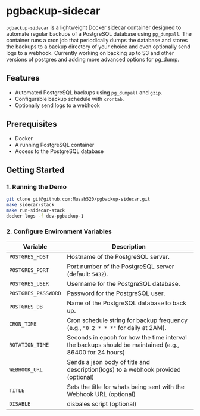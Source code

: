 # pgbackup-sidecar

`pgbackup-sidecar` is a lightweight Docker sidecar container designed to automate regular backups of a PostgreSQL database using `pg_dumpall`. The container runs a cron job that periodically dumps the database and stores the backups to a backup directory of your choice and even optionally send logs to a webhook. Currently working on backing up to S3 and other versions of postgres and adding more advanced options for pg_dump.

## Features

- Automated PostgreSQL backups using `pg_dumpall` and `gzip`.
- Configurable backup schedule with `crontab`.
- Optionally send logs to a webhook

## Prerequisites

- Docker
- A running PostgreSQL container
- Access to the PostgreSQL database

## Getting Started

### 1. Running the Demo

```bash
git clone git@github.com:Musab520/pgbackup-sidecar.git
make sidecar-stack
make run-sidecar-stack
docker logs -f dev-pgbackup-1
```

### 2. Configure Environment Variables
| Variable              | Description                                                                 |
| --------------------- | --------------------------------------------------------------------------- |
| `POSTGRES_HOST`             | Hostname of the PostgreSQL server.                                           |
| `POSTGRES_PORT`             | Port number of the PostgreSQL server (default: `5432`).                      |
| `POSTGRES_USER`             | Username for the PostgreSQL database.                                        |
| `POSTGRES_PASSWORD`         | Password for the PostgreSQL user.                                            |
| `POSTGRES_DB`         | Name of the PostgreSQL database to back up.                                  |
| `CRON_TIME`       | Cron schedule string for backup frequency (e.g., `"0 2 * * *"` for daily at 2AM). |
| `ROTATION_TIME`           | Seconds in epoch for how the time interval the backups should be maintained (e.g., 86400 for 24 hours) |
| `WEBHOOK_URL`           | Sends a json body of title and description(logs) to a webhook provided (optional) |
| `TITLE`           | Sets the title for whats being sent with the Webhook URL (optional) |
| `DISABLE`         | disbales script (optional) |

